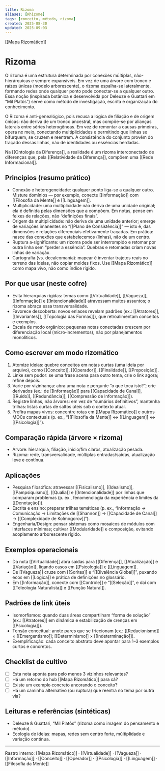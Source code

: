 ```yaml
---
title: Rizoma
aliases: [Rhizome]
tags: [conceito, método, rizoma]
created: 2025-08-30
updated: 2025-09-03
---
```

[[Mapa Rizomático]]

# Rizoma

O rizoma é uma estrutura determinada por conexões múltiplas, não-hierárquicas e sempre expansíveis. Em vez de uma árvore com tronco e raízes únicas (modelo arborescente), o rizoma espalha-se lateralmente, formando redes onde qualquer ponto pode conectar-se a qualquer outro. Essa noção (inspirada botânica e desenvolvida por Deleuze e Guattari em “Mil Platôs”) serve como método de investigação, escrita e organização do conhecimento.

O Rizoma é anti-genealógico, pois recusa a lógica de filiação e de origem únicas: não deriva de um tronco ancestral, mas compõe-se por alianças laterais entre séries heterogêneas. Em vez de remontar a causas primeiras, opera no meio, conectando multiplicidades e permitindo que linhas se bifurquem, se cruzem e reentrem. A consistência do conjunto provém do traçado dessas linhas, não de identidades ou essências herdadas.

Na [[Ontologia da Diferença]], a realidade é um rizoma interconectado de diferenças que, pela [[Relatividade da Diferença]], compõem uma [[Rede Informacional]].

## Princípios (resumo prático)
- Conexão e heterogeneidade: qualquer ponto liga-se a qualquer outro. Misture domínios — por exemplo, conecte [[Informação]] com [[Filosofia da Mente]] e [[Linguagem]].
- Multiplicidade: uma multiplicidade não deriva de uma unidade original; ela é definida pelas dimensões que a compõem. Em notas, pense em feixes de relações, não “definições finais”.
- Origem da multiplicidade: não deriva de uma unidade anterior; emerge de variações imanentes no “[[Plano de Consistência]]” — isto é, das dimensões e relações diferenciais efetivamente traçadas. Em prática: nasce das conexões que estabelecemos (linhas), não de um centro.
- Ruptura a‑significante: um rizoma pode ser interrompido e retomar por outra linha sem “perder a essência”. Quebras e retomadas criam novas linhas de variação.
- Cartografia (vs. decalcomania): mapear é inventar trajetos reais no terreno das ideias, não copiar moldes fixos. Use [[Mapa Rizomático]] como mapa vivo, não como índice rígido.

## Por que usar (neste cofre)
- Evita hierarquias rígidas: temas como [[Virtualidade]], [[Vagueza]], [[Informação]] e [[Intencionalidade]] atravessam muitos assuntos; o rizoma abraça essa transversalidade.
- Favorece descoberta: novos enlaces revelam padrões (ex.: [[Atratores]], [[Invariantes]], [[Topologia das Formas]]), que retroalimentam conceitos e exemplos.
- Escala de modo orgânico: pequenas notas conectadas crescem por diferenciação local (micro‑incrementos), não por planejamentos monolíticos.

## Como escrever em modo rizomático
1) Atomize ideias: quebre conceitos em notas curtas (uma ideia por arquivo), como [[Conceito]], [[Operador]], [[Finalidade]], [[Proposição]].
2) Linke sem pudor: se uma frase acena para outro tema, crie o link agora; refine depois.
3) Varie por vizinhança: abra uma nota e pergunte “o que toca isto?”; crie derivados (ex.: de [[Informação]] para [[Capacidade de Canal]], [[Ruído]], [[Redundância]], [[Compressão de Informação]]).
4) Registre linhas, não árvores: em vez de “sumários definitivos”, mantenha trilhas: listas curtas de saltos úteis sob o contexto atual.
5) Prefira mapas vivos: concentre rotas em [[Mapa Rizomático]] e outros MOCs contextuais (p. ex., “[[Filosofia da Mente]] ↔ [[Linguagem]] ↔ [[Psicologia]]”).

## Comparação rápida (árvore × rizoma)
- Árvore: hierarquia, filiação, início/fim claros, atualização pesada.
- Rizoma: rede, transversalidade, múltiplas entradas/saídas, atualização leve e contínua.

## Aplicações
- Pesquisa filosófica: atravessar [[Fisicalismo]], [[Idealismo]], [[Pampsiquismo]], [[Qualia]] e [[Intencionalidade]] por linhas que comparam problemas (p. ex., fenomenologia da experiência e limites da [[Denotação]]).
- Escrita e ensino: preparar trilhas temáticas (p. ex., “Informação → Comunicação → Limitações de [[Shannon]] → [[Capacidade de Canal]] → [[Complexidade de Kolmogorov]]”).
- Engenharia/Design: pensar sistemas como mosaicos de módulos com interfaces mínimas; cultivar [[Modularidade]] e composição, evitando acoplamento arborescente rígido.

## Exemplos operacionais
- Da nota [[Virtualidade]] abra saídas para [[Diferença]], [[Atualização]] e [[Variação]], ligando casos em [[Psicologia]] e [[Linguagem]].
- De [[Vagueza]] cruze com [[Sorites]] e “[[Bivalência Global]]”, puxando ecos em [[Lógica]] e prática de definições no glossário.
- Em [[Informação]], conecte com [[Controle]] e “[[Seleção]]”, e daí com [[Teleologia Naturalista]] e [[Função Natural]].

## Padrões de link úteis
- Isomorfismos: quando duas áreas compartilham “forma de solução” (ex.: [[Atratores]] em dinâmica e estabilização de crenças em [[Psicologia]]).
- Tensão conceitual: anote pares que se friccionam (ex.: [[Reducionismo]] × [[Emergentismo]]; [[Determinismo]] × [[Indeterminação]]).
- Exemplificação: cada conceito abstrato deve apontar para 1–3 exemplos curtos e concretos.

## Checklist de cultivo
- [ ] Esta nota aponta para pelo menos 3 vizinhos relevantes?
- [ ] Há um retorno do hub [[Mapa Rizomático]] para cá?
- [ ] Existe um exemplo concreto ancorando o conceito?
- [ ] Há um caminho alternativo (ou ruptura) que reentra no tema por outra via?

## Leituras e referências (sintéticas)
- Deleuze & Guattari, “Mil Platôs” (rizoma como imagem do pensamento e método). 
- Ecologia de ideias: mapas, redes sem centro forte, múltiplidade e variação contínua.

---
Rastro interno: [[Mapa Rizomático]] · [[Virtualidade]] · [[Vagueza]] · [[Informação]] · [[Conceito]] · [[Operador]] · [[Psicologia]] · [[Linguagem]] · [[Filosofia da Mente]]
